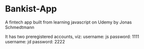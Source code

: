 # Bankist-App
A fintech app built from learning javascript on Udemy by Jonas Schmedtmann

It has two preregistered accounts, viz:
username: js password: 1111
username: jd password: 2222
